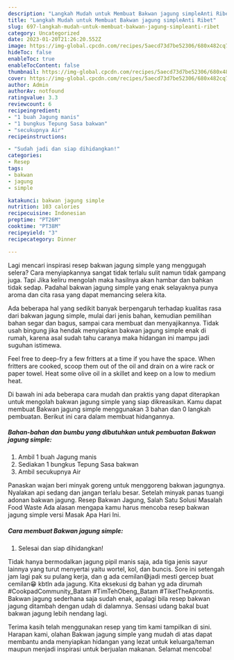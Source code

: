 ```yaml
---
description: "Langkah Mudah untuk Membuat Bakwan jagung simpleAnti Ribet"
title: "Langkah Mudah untuk Membuat Bakwan jagung simpleAnti Ribet"
slug: 697-langkah-mudah-untuk-membuat-bakwan-jagung-simpleanti-ribet
category: Uncategorized
date: 2023-01-20T21:26:20.552Z
image: https://img-global.cpcdn.com/recipes/5aecd73d7be52306/680x482cq70/bakwan-jagung-simple-foto-resep-utama.jpg
hideToc: false
enableToc: true
enableTocContent: false
thumbnail: https://img-global.cpcdn.com/recipes/5aecd73d7be52306/680x482cq70/bakwan-jagung-simple-foto-resep-utama.jpg
cover: https://img-global.cpcdn.com/recipes/5aecd73d7be52306/680x482cq70/bakwan-jagung-simple-foto-resep-utama.jpg
author: Admin
authorAv: notfound
ratingvalue: 3.3
reviewcount: 6
recipeingredient:
- "1 buah Jagung manis"
- "1 bungkus Tepung Sasa bakwan"
- "secukupnya Air"
recipeinstructions:

- "Sudah jadi dan siap dihidangkan!"
categories:
- Resep
tags:
- bakwan
- jagung
- simple

katakunci: bakwan jagung simple 
nutrition: 103 calories
recipecuisine: Indonesian
preptime: "PT26M"
cooktime: "PT38M"
recipeyield: "3"
recipecategory: Dinner

---
```



Lagi mencari inspirasi resep bakwan jagung simple yang menggugah selera? Cara menyiapkannya sangat tidak terlalu sulit namun tidak gampang juga. Tapi Jika keliru mengolah maka hasilnya akan hambar dan bahkan tidak sedap. Padahal bakwan jagung simple yang enak selayaknya punya aroma dan cita rasa yang dapat memancing selera kita.


Ada beberapa hal yang sedikit banyak berpengaruh terhadap kualitas rasa dari bakwan jagung simple, mulai dari jenis bahan, kemudian pemilihan bahan segar dan bagus, sampai cara membuat dan menyajikannya. Tidak usah bingung jika hendak menyiapkan bakwan jagung simple enak di rumah, karena asal sudah tahu caranya maka hidangan ini mampu jadi suguhan istimewa.

Feel free to deep-fry a few fritters at a time if you have the space. When fritters are cooked, scoop them out of the oil and drain on a wire rack or paper towel. Heat some olive oil in a skillet and keep on a low to medium heat.


Di bawah ini ada beberapa cara mudah dan praktis yang dapat diterapkan untuk mengolah bakwan jagung simple yang siap dikreasikan. Kamu dapat membuat Bakwan jagung simple menggunakan 3 bahan dan 0 langkah pembuatan. Berikut ini cara dalam membuat hidangannya.

<!--inarticleads1-->

##### Bahan-bahan dan bumbu yang dibutuhkan untuk pembuatan Bakwan jagung simple:

1. Ambil 1 buah Jagung manis
1. Sediakan 1 bungkus Tepung Sasa bakwan
1. Ambil secukupnya Air


Panaskan wajan beri minyak goreng untuk menggoreng bakwan jagungnya. Nyalakan api sedang dan jangan terlalu besar. Setelah minyak panas tuangi adonan bakwan jagung. Resep Bakwan Jagung, Salah Satu Solusi Masalah Food Waste Ada alasan mengapa kamu harus mencoba resep bakwan jagung simple versi Masak Apa Hari Ini. 

<!--inarticleads2-->

##### Cara membuat Bakwan jagung simple:


1. Selesai dan siap dihidangkan!

Tidak hanya bermodalkan jagung pipil manis saja, ada tiga jenis sayur lainnya yang turut menyertai yaitu wortel, kol, dan buncis. Sore ini setengah jam lagi pak su pulang kerja, dan g ada cemilan😅jadi mesti gercep buat cemilan😁 kbtln ada jagung. Kita eksekusi dg bahan yg ada dirumah #CookpadCommunity_Batam #TimTehObeng_Batam #TiketTheAprontis. Bakwan jagung sederhana saja sudah enak, apalagi bila resep bakwan jagung ditambah dengan udah di dalamnya. Sensasi udang bakal buat bakwan jagung lebih nendang lagi. 

Terima kasih telah menggunakan resep yang tim kami tampilkan di sini. Harapan kami, olahan Bakwan jagung simple yang mudah di atas dapat membantu anda menyiapkan hidangan yang lezat untuk keluarga/teman maupun menjadi inspirasi untuk berjualan makanan. Selamat mencoba!
